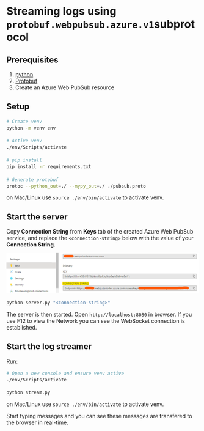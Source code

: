 # Streaming logs using `protobuf.webpubsub.azure.v1`subprotocol

## Prerequisites

1. [python](https://www.python.org/)
1. [Protobuf](https://github.com/protocolbuffers/protobuf/releases/)
1. Create an Azure Web PubSub resource

## Setup

```bash
# Create venv
python -m venv env

# Active venv
./env/Scripts/activate

# pip install
pip install -r requirements.txt

# Generate protobuf
protoc --python_out=./ --mypy_out=./ ./pubsub.proto
```
on Mac/Linux use `source ./env/bin/activate` to activate venv.
## Start the server

Copy **Connection String** from **Keys** tab of the created Azure Web PubSub service, and replace the `<connection-string>` below with the value of your **Connection String**.

![Connection String](./../../../docs/images/portal_conn.png)

```bash
python server.py "<connection-string>"
```

The server is then started. Open `http://localhost:8080` in browser. If you use F12 to view the Network you can see the WebSocket connection is established.

## Start the log streamer
Run:
```bash
# Open a new console and ensure venv active 
./env/Scripts/activate

python stream.py
```
on Mac/Linux use `source ./env/bin/activate` to activate venv.

Start typing messages and you can see these messages are transfered to the browser in real-time.
